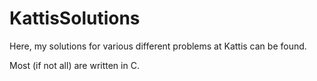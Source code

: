 # KattisSolutions
Here, my solutions for various different problems at Kattis can be found.

Most (if not all) are written in C.
